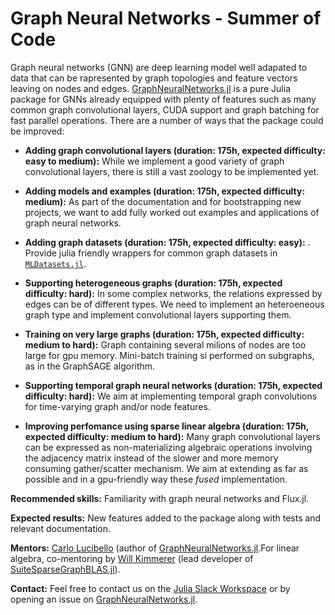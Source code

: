 # Graph Neural Networks - Summer of Code

Graph neural networks (GNN) are deep learning model well adapated to data that can be rapresented by graph topologies and feature vectors leaving on nodes and edges.
[GraphNeuralNetworks.jl](https://github.com/CarloLucibello/GraphNeuralNetworks.jl) is a pure Julia package for GNNs already equipped with plenty of features such as many common graph convolutional layers, CUDA support and graph batching for fast parallel operations. There are a number of ways that the package could be improved:

- **Adding graph convolutional layers (duration: 175h, expected difficulty: easy to medium):**
While we implement a good variety of graph convolutional layers, there is still a vast zoology to be implemented yet.

- **Adding models and examples (duration: 175h, expected difficulty: medium):**
As part of the documentation and for bootstrapping new projects, 
we want to add fully worked out examples and applications of graph neural networks.

- **Adding graph datasets (duration: 175h, expected difficulty: easy):**
. Provide julia friendly wrappers for common graph datasets in [`MLDatasets.jl`](https://github.com/JuliaML/MLDatasets.jl).

- **Supporting heterogeneous graphs (duration: 175h, expected difficulty: hard):**
In some complex networks, the relations expressed by edges can be of different types.
We need to implement an heteroeneous graph type and implement convolutional layers supporting them. 

- **Training on very large graphs (duration: 175h, expected difficulty: medium to hard):**
Graph containing several milions of nodes are too large for gpu memory. Mini-batch training si performed on subgraphs, as in the GraphSAGE algorithm.

- **Supporting temporal graph neural networks (duration: 175h, expected difficulty: hard):**
We aim at implementing temporal graph convolutions for time-varying graph and/or node features.

- **Improving perfomance using sparse linear algebra (duration: 175h, expected difficulty: medium to hard):** 
Many graph convolutional layers can be expressed as non-materializing algebraic operations involving the adjacency matrix instead of the slower and more memory consuming gather/scatter mechanism. We aim at extending as far as possible and in a gpu-friendly way these *fused* implementation.

**Recommended skills:** Familiarity with graph neural networks and Flux.jl.

**Expected results:** New features added to the package along with tests and relevant documentation.

**Mentors:** [Carlo Lucibello](https://github.com/CarloLucibello) (author of [GraphNeuralNetworks.jl](https://github.com/CarloLucibello/GraphNeuralNetworks.jl).For linear algebra, co-mentoring by [Will Kimmerer](https://github.com/Wimmerer) (lead developer of [SuiteSparseGraphBLAS.jl](https://github.com/JuliaSparse/SuiteSparseGraphBLAS.jl)).

**Contact:** Feel free to contact us on the [Julia Slack Workspace](https://julialang.slack.com/) or by opening an issue on [GraphNeuralNetworks.jl](https://github.com/CarloLucibello/GraphNeuralNetworks.jl).
